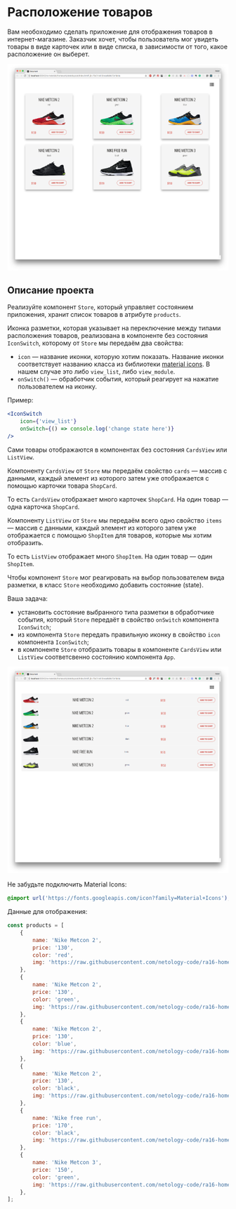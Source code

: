 # Расположение товаров

Вам необоходимо сделать приложение для отображения товаров в интернет-магазине. Заказчик хочет, чтобы пользователь мог увидеть товары в виде карточек или в виде списка, в зависимости от того, какое расположение он выберет.

![cards view](./assets/card_view.png)

## Описание проекта

Реализуйте компонент `Store`, который управляет состоянием приложения, хранит список товаров в атрибуте `products`.

Иконка разметки, которая указывает на переключение между типами расположения товаров, реализована в компоненте без состояния `IconSwitch`, которому от `Store` мы передаём два свойства:

- `icon` — название иконки, которую хотим показать. Название иконки соответствует названию класса из библиотеки [material icons](https://material.io/icons/#ic_view_module). В нашем случае это либо `view_list`, либо `view_module`.
- `onSwitch()` — обработчик события, который реагирует на нажатие пользователем на иконку.

Пример:

```jsx
<IconSwitch
	icon={'view_list'}
	onSwitch={() => console.log('change state here')}
/>
```

Сами товары отображаются в компонентах без состояния `CardsView` или `ListView`.

Компоненту `CardsView` от `Store` мы передаём свойство `cards` — массив с данными, каждый элемент из которого затем уже отображается с помощью карточки товара `ShopCard`.

То есть `CardsView` отображает много карточек `ShopCard`. На один товар — одна карточка `ShopCard`.

Компоненту `ListView` от `Store` мы передаём всего одно свойство `items` — массив с данными, каждый элемент из которого затем уже отображается с помощью `ShopItem` для товаров, которые мы хотим отобразить.

То есть `ListView` отображает много `ShopItem`. На один товар — один `ShopItem`.

Чтобы компонент `Store` мог реагировать на выбор пользователем вида разметки, в класс `Store` необходимо добавить состояние (state).

Ваша задача:

- установить состояние выбранного типа разметки в обработчике события, который `Store` передаёт в свойство `onSwitch` компонента `IconSwitch`;
- из компонента `Store` передать правильную иконку в свойство `icon` компонента `IconSwitch`;
- в компоненте `Store` отобразить товары в компоненте `CardsView` или `ListView` соответсвенно состоянию компонента `App`.

![list_view](./assets/list_view.png)

Не забудьте подключить Material Icons:

```css
@import url('https://fonts.googleapis.com/icon?family=Material+Icons');
```

Данные для отображения:

```js
const products = [
	{
		name: 'Nike Metcon 2',
		price: '130',
		color: 'red',
		img: 'https://raw.githubusercontent.com/netology-code/ra16-homeworks/master/events-state/layouts/img/1.jpg',
	},
	{
		name: 'Nike Metcon 2',
		price: '130',
		color: 'green',
		img: 'https://raw.githubusercontent.com/netology-code/ra16-homeworks/master/events-state/layouts/img/2.jpg',
	},
	{
		name: 'Nike Metcon 2',
		price: '130',
		color: 'blue',
		img: 'https://raw.githubusercontent.com/netology-code/ra16-homeworks/master/events-state/layouts/img/3.jpg',
	},
	{
		name: 'Nike Metcon 2',
		price: '130',
		color: 'black',
		img: 'https://raw.githubusercontent.com/netology-code/ra16-homeworks/master/events-state/layouts/img/4.jpg',
	},
	{
		name: 'Nike free run',
		price: '170',
		color: 'black',
		img: 'https://raw.githubusercontent.com/netology-code/ra16-homeworks/master/events-state/layouts/img/7.jpg',
	},
	{
		name: 'Nike Metcon 3',
		price: '150',
		color: 'green',
		img: 'https://raw.githubusercontent.com/netology-code/ra16-homeworks/master/events-state/layouts/img/5.jpg',
	},
];
```
